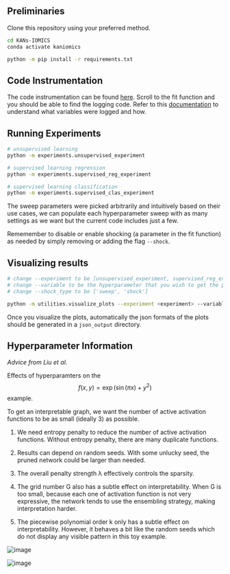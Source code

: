 ## Preliminaries

Clone this repository using your preferred method.
```bash
cd KANs-IOMICS
conda activate kaniomics

python -m pip install -r requirements.txt
```

## Code Instrumentation

The code instrumentation can be found [here](https://github.com/shamanth-kuthpadi/KANs-IOMICS/blob/main/kan/MultKAN.py). Scroll to the fit function and you should be able to find the logging code. Refer to this [documentation](https://github.com/shamanth-kuthpadi/KANs-IOMICS/blob/main/KANs__Supervised_Learning.pdf) to understand what variables were logged and how.

## Running Experiments

```bash
# unsupervised learning
python -m experiments.unsupervised_experiment 

# supervised learning regression
python -m experiments.supervised_reg_experiment

# supervised learning classification
python -m experiments.supervised_clas_experiment  
```

The sweep parameters were picked arbitrarily and intuitively based on their use cases, we can populate each hyperparameter sweep with as many settings as we want but the current code includes just a few.

Rememember to disable or enable shocking (a parameter in the fit function) as needed by simply removing or adding the flag `--shock`.

## Visualizing results

```bash
# change --experiment to be [unsupervised_experiment, supervised_reg_experiment, supervised_clas_experiment]
# change --variable to be the hyperparameter that you wish to get the plots for
# change --shock_type to be ['sweep', 'shock']

python -m utilities.visualize_plots --experiment <experiment> --variable <hyperparameter> --shock_type <shock_type>
```

Once you visualize the plots, automatically the json formats of the plots should be generated in a `json_output` directory.


## Hyperparameter Information

_Advice from Liu et al._

Effects of hyperparamters on the $$f(x, y) = \exp(\sin(\pi x) + y^2)$$ example.

To get an interpretable graph, we want the number of active activation functions to be as small (ideally
3) as possible.
1. We need entropy penalty to reduce the number of active activation functions. Without entropy penalty, there are many duplicate functions.

2. Results can depend on random seeds. With some unlucky seed, the pruned network could be larger than needed.

3. The overall penalty strength λ effectively controls the sparsity.

4. The grid number G also has a subtle effect on interpretability. When G is too small, because each one of activation function is not very expressive, the network tends to use the ensembling strategy, making interpretation harder.

5. The piecewise polynomial order k only has a subtle effect on interpretability. However, it behaves a bit like the random seeds which do not display any visible pattern in this toy example.

![image](https://github.com/user-attachments/assets/085a15a9-deba-4a46-a5a3-3099bd1de3d5)

![image](https://github.com/user-attachments/assets/d46b24bd-64b5-4f8d-b810-bc6f10f9b50e)


